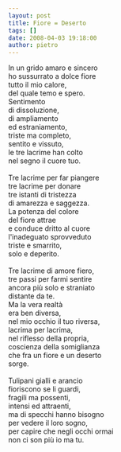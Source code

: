 ```yaml
---
layout: post
title: Fiore = Deserto
tags: []
date: 2008-04-03 19:18:00
author: pietro
---
```

In un grido amaro e sincero<br/>ho sussurrato a dolce fiore<br/>tutto il mio calore,<br/>del quale temo e spero.<br/>Sentimento<br/>di dissoluzione,<br/>di ampliamento<br/>ed estraniamento,<br/>triste ma completo,<br/>sentito e vissuto,<br/>le tre lacrime han colto<br/>nel segno il cuore tuo.<br/><br/>Tre lacrime per far piangere<br/>tre lacrime per donare<br/>tre istanti di tristezza<br/>di amarezza e saggezza.<br/>La potenza del colore<br/>del fiore attrae<br/>e conduce dritto al cuore<br/>l'inadeguato sprovveduto<br/>triste e smarrito,<br/>solo e deperito.<br/><br/>Tre lacrime di amore fiero,<br/>tre passi per farmi sentire<br/>ancora più solo e straniato<br/>distante da te.<br/>Ma la vera realtà<br/>era ben diversa,<br/>nel mio occhio il tuo riversa,<br/>lacrima per lacrima,<br/>nel riflesso della propria,<br/>coscienza della somiglianza<br/>che fra un fiore e un deserto<br/>sorge.<br/><br/>Tulipani gialli e arancio<br/>fioriscono se li guardi,<br/>fragili ma possenti,<br/>intensi ed attraenti,<br/>ma di specchi hanno bisogno<br/>per vedere il loro sogno,<br/>per capire che negli occhi ormai<br/>non ci son più io ma tu.
